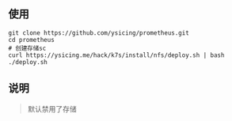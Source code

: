 ## 使用

```
git clone https://github.com/ysicing/prometheus.git
cd prometheus
# 创建存储sc
curl https://ysicing.me/hack/k7s/install/nfs/deploy.sh | bash
./deploy.sh
```

## 说明

> 默认禁用了存储